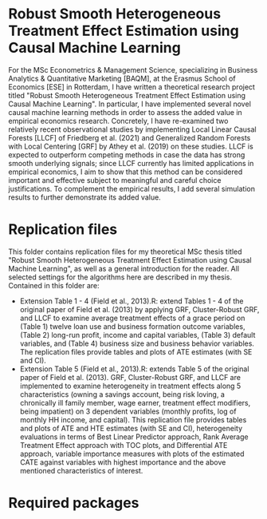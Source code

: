 # Robust Smooth Heterogeneous Treatment Effect Estimation using Causal Machine Learning

For the MSc Econometrics & Management Science, specializing in Business Analytics & Quantitative Marketing [BAQM], at the Erasmus School of Economics [ESE] in Rotterdam, I have written a theoretical research project titled "Robust Smooth Heterogeneous Treatment Effect Estimation using Causal Machine Learning". In particular, I have implemented several novel causal machine learning methods in order to assess the added value in empirical economics research. Concretely, I have re-examined two relatively recent observational studies by implementing Local Linear Causal Forests [LLCF] of Friedberg et al. (2021) and Generalized Random Forests with Local Centering [GRF] by Athey et al. (2019) on these studies. LLCF is expected to outperform competing methods in case the data has strong smooth underlying signals; since LLCF currently has limited applications in empirical economics, I aim to show that this method can be considered important and effective subject to meaningful and careful choice justifications. To complement the empirical results, I add several simulation results to further demonstrate its added value. 

# Replication files

This folder contains replication files for my theoretical MSc thesis titled "Robust Smooth Heterogeneous Treatment Effect Estimation using Causal Machine Learning", as well as a general introduction for the reader. All selected settings for the algorithms here are described in my thesis. Contained in this folder are:

- Extension Table 1 - 4 (Field et al., 2013).R: extend Tables 1 - 4 of the original paper of Field et al. (2013) by applying GRF, Cluster-Robust GRF, and LLCF to examine average treatment effects of a grace period on (Table 1) twelve loan use and business formation outcome variables, (Table 2) long-run profit, income and capital variables, (Table 3) default variables, and (Table 4) business size and business behavior variables. The replication files provide tables and plots of ATE estimates (with SE and CI). 
- Extension Table 5 (Field et al., 2013).R: extends Table 5 of the original paper of Field et al. (2013). GRF, Cluster-Robust GRF, and LLCF are implemented to examine heterogeneity in treatment effects along 5 characteristics (owning a savings account, being risk loving, a chronically ill family member, wage earner, treatment effect modifiers, being impatient) on 3 dependent variables (monthly profits, log of monthly HH income, and capital). This replication file provides tables and plots of ATE and HTE estimates (with SE and CI), heterogeneity evaluations in terms of Best Linear Predictor approach, Rank Average Treatment Effect approach with TOC plots, and Differential ATE approach, variable importance measures with plots of the estimated CATE against variables with highest importance and the above mentioned characteristics of interest.

# Required packages

